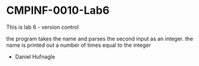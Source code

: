 # CMPINF-0010-Lab6
This is lab 6 - version control

the program takes the name and parses the second input as an integer. the name is printed out a number of times equal to the integer

- Daniel Hufnagle
